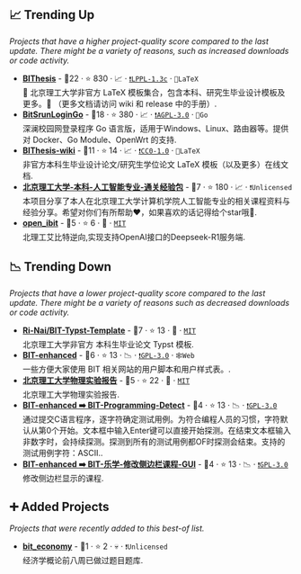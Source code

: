 ## 📈 Trending Up

_Projects that have a higher project-quality score compared to the last update. There might be a variety of reasons, such as increased downloads or code activity._

- <b><a href="https://bithesis.bitnp.net">BIThesis</a></b>  - 🥇22 ·  ⭐ 830 · 📈 · <code><a href="https://tldrlegal.com/search?q=LPPL-1.3c">❗️LPPL-1.3c</a></code> · <code>📜LaTeX</code><br>📖 北京理工大学非官方 LaTeX 模板集合，包含本科、研究生毕业设计模板及更多。🎉 （更多文档请访问 wiki 和 release 中的手册）.
- <b><a href="https://github.com/Mmx233/BitSrunLoginGo">BitSrunLoginGo</a></b>  - 🥇18 ·  ⭐ 380 · 📈 · <code><a href="http://bit.ly/3pwmjO5">❗️AGPL-3.0</a></code> · <code>💨Go</code><br>深澜校园网登录程序 Go 语言版，适用于Windows、Linux、路由器等。提供对 Docker、Go Module、OpenWrt 的支持.
- <b><a href="https://bithesis.bitnp.net">BIThesis-wiki</a></b>  - 🥇11 ·  ⭐ 14 · 📈 · <code><a href="https://tldrlegal.com/search?q=CC0-1.0">❗️CC0-1.0</a></code> · <code>📜LaTeX</code><br>非官方本科生毕业设计论文/研究生学位论文 LaTeX 模板（以及更多）在线文档.
- <b><a href="https://github.com/Robin-WZQ/BIT-AI-Review">北京理工大学-本科-人工智能专业-通关经验包</a></b>  - 🥇7 ·  ⭐ 180 · 📈 · <code>❗Unlicensed</code><br>本项目分享了本人在北京理工大学计算机学院人工智能专业的相关课程资料与经验分享。希望对你们有所帮助❤️，如果喜欢的话记得给个star哦🌟.
- <b><a href="https://github.com/yht0511/open_ibit">open_ibit</a></b>  - 🥈5 ·  ⭐ 6 · 🐣 · <code><a href="http://bit.ly/34MBwT8">MIT</a></code><br>北理工艾比特逆向,实现支持OpenAI接口的Deepseek-R1服务端.

## 📉 Trending Down

_Projects that have a lower project-quality score compared to the last update. There might be a variety of reasons such as decreased downloads or code activity._

- <b><a href="https://github.com/Ri-Nai/BIT-Typst-Template">Ri-Nai/BIT-Typst-Template</a></b>  - 🥈7 ·  ⭐ 13 · 🐣 · <code><a href="http://bit.ly/34MBwT8">MIT</a></code><br>北京理工大学非官方 本科生毕业论文 Typst 模板.
- <b><a href="https://ydx-2147483647.github.io/BIT-enhanced/">BIT-enhanced</a></b>  - 🥈6 ·  ⭐ 13 · 📉 · <code><a href="http://bit.ly/2M0xdwT">❗️GPL-3.0</a></code> · <code>🕸️Web</code><br>一些方便大家使用 BIT 相关网站的用户脚本和用户样式表。.
- <b><a href="https://github.com/laonuo2004/BIT_Physics_experiments">北京理工大学物理实验报告</a></b>  - 🥈5 ·  ⭐ 22 · 🐣 · <code><a href="http://bit.ly/34MBwT8">MIT</a></code><br>北京理工大学物理实验报告.
- <b><a href="https://greasyfork.org/scripts/488587-bit-programming-detect">BIT-enhanced ➡️ BIT-Programming-Detect</a></b>  - 🥈4 ·  ⭐ 13 · 📉 · <code><a href="http://bit.ly/2M0xdwT">❗️GPL-3.0</a></code><br>通过提交C语言程序，逐字符确定测试用例。为符合编程人员的习惯，字符默认从第0个开始。文本框中输入Enter键可以直接开始探测。在结束文本框输入非数字时，会持续探测。探测到所有的测试用例都OF时探测会结束。支持的测试用例字符：ASCII..
- <b><a href="https://greasyfork.org/scripts/488788-bit-%E4%B9%90%E5%AD%A6-%E4%BF%AE%E6%94%B9%E4%BE%A7%E8%BE%B9%E6%A0%8F%E8%AF%BE%E7%A8%8B-gui">BIT-enhanced ➡️ BIT-乐学-修改侧边栏课程-GUI</a></b>  - 🥈4 ·  ⭐ 13 · 📉 · <code><a href="http://bit.ly/2M0xdwT">❗️GPL-3.0</a></code><br>修改侧边栏显示的课程.

## ➕ Added Projects

_Projects that were recently added to this best-of list._

- <b><a href="https://github.com/haohaolalahao/bit_economy">bit_economy</a></b>  - 🥉1 ·  ⭐ 2 · 💀 · <code>❗Unlicensed</code><br>经济学概论前八周已做过题目题库.

